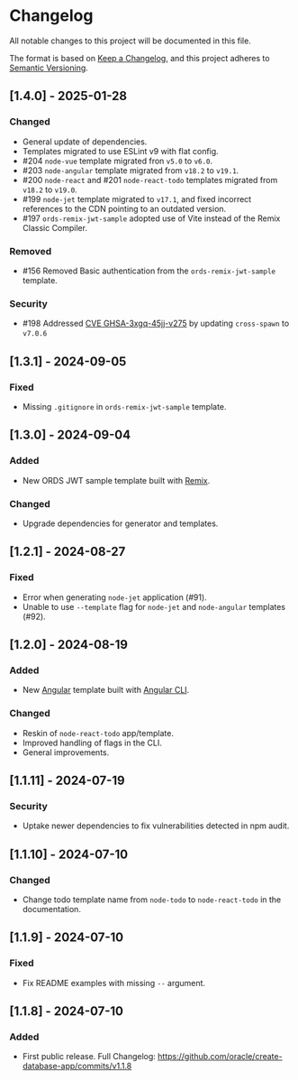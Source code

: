 # Changelog

All notable changes to this project will be documented in this file.

The format is based on [Keep a Changelog](https://keepachangelog.com/en/1.1.0/),
and this project adheres to [Semantic Versioning](https://semver.org/spec/v2.0.0.html).

## [1.4.0] - 2025-01-28

### Changed

- General update of dependencies.
- Templates migrated to use ESLint v9 with flat config.
- #204 `node-vue` template migrated fron `v5.0` to `v6.0`.
- #203 `node-angular` template migrated from `v18.2` to `v19.1`.
- #200 `node-react` and #201 `node-react-todo` templates migrated from `v18.2` to `v19.0`.
- #199 `node-jet` template migrated to `v17.1`, and fixed incorrect references to the CDN pointing to an outdated version.
- #197 `ords-remix-jwt-sample` adopted use of Vite instead of the Remix Classic Compiler.

### Removed

- #156 Removed Basic authentication from the `ords-remix-jwt-sample` template.

### Security

- #198 Addressed [CVE GHSA-3xgq-45jj-v275](https://osv.dev/vulnerability/GHSA-3xgq-45jj-v275) by updating `cross-spawn` to `v7.0.6`

## [1.3.1] - 2024-09-05

### Fixed

- Missing `.gitignore` in `ords-remix-jwt-sample` template.

## [1.3.0] - 2024-09-04

### Added

- New ORDS JWT sample template built with [Remix](https://remix.run/).

### Changed

- Upgrade dependencies for generator and templates.

## [1.2.1] - 2024-08-27

### Fixed

- Error when generating `node-jet` application (#91).
- Unable to use `--template` flag for `node-jet` and `node-angular` templates (#92).

## [1.2.0] - 2024-08-19

### Added

- New [Angular](https://angular.dev/) template built with [Angular CLI](https://github.com/angular/angular-cli).

### Changed

- Reskin of `node-react-todo` app/template.
- Improved handling of flags in the CLI.
- General improvements.

## [1.1.11] - 2024-07-19

### Security

- Uptake newer dependencies to fix vulnerabilities detected in npm audit.

## [1.1.10] - 2024-07-10

### Changed

- Change todo template name from `node-todo` to `node-react-todo` in the documentation.

## [1.1.9] - 2024-07-10

### Fixed

- Fix README examples with missing `--` argument.

## [1.1.8] - 2024-07-10

### Added

- First public release. Full Changelog: https://github.com/oracle/create-database-app/commits/v1.1.8
